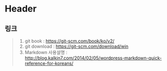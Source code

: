 # Header

## 링크

>1. git book : https://git-scm.com/book/ko/v2/
>2. git download : https://git-scm.com/download/win
>3. Markdown 사용설명 : http://blog.kalkin7.com/2014/02/05/wordpress-markdown-quick-reference-for-koreans/